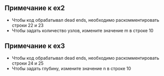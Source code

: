 ## Примечание к ex2
- Чтобы код обрабатывал dead ends, необходимо раскомментировать строки 22 и 23
- Чтобы задать количество узлов, измените значение m в строке 10
## Примечание к ex3
- Чтобы код обрабатывал dead ends, необходимо раскомментировать строки 24 и 25
- Чтобы задать глубину, измените значение n в строке 10
